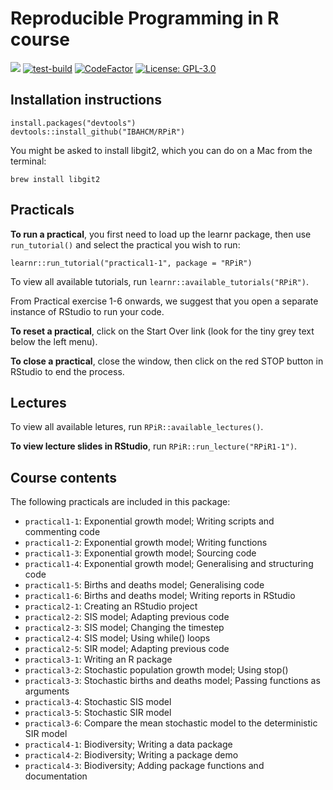 # Reproducible Programming in R course
[![](https://img.shields.io/badge/docs-RPIR-blue)](https://ibahcm.github.io/RPiR/)
[![test-build](https://github.com/IBAHCM/RPiR/workflows/R-CMD-check/badge.svg?=1)](https://github.com/IBAHCM/RPiR/actions)
[![CodeFactor](https://www.codefactor.io/repository/github/IBAHCM/RPiR/badge)](https://www.codefactor.io/repository/github/IBAHCM/RPiR)
[![License: GPL-3.0](https://img.shields.io/badge/licence-GPL--3-green)](https://opensource.org/licenses/GPL-3.0)

## Installation instructions

```
install.packages("devtools")
devtools::install_github("IBAHCM/RPiR")
```

You might be asked to install libgit2, which you can do on a Mac from the terminal:

```
brew install libgit2
```

## Practicals

**To run a practical**, you first need to load up the learnr package, then use
`run_tutorial()` and select the practical you wish to run: 

```
learnr::run_tutorial("practical1-1", package = "RPiR")
```

To view all available tutorials, run `learnr::available_tutorials("RPiR")`.

From Practical exercise 1-6 onwards, we suggest that you open a separate 
instance of RStudio to run your code.

**To reset a practical**, click on the Start Over link (look for the tiny grey 
text below the left menu). 

**To close a practical**, close the window, then click on the red STOP button 
in RStudio to end the process.

## Lectures

To view all available letures, run `RPiR::available_lectures()`.

**To view lecture slides in RStudio**, run `RPiR::run_lecture("RPiR1-1")`.

## Course contents

The following practicals are included in this package:

* `practical1-1`: Exponential growth model; Writing scripts and commenting code
* `practical1-2`: Exponential growth model; Writing functions
* `practical1-3`: Exponential growth model; Sourcing code
* `practical1-4`: Exponential growth model; Generalising and structuring code
* `practical1-5`: Births and deaths model; Generalising code
* `practical1-6`: Births and deaths model; Writing reports in RStudio
* `practical2-1`: Creating an RStudio project
* `practical2-2`: SIS model; Adapting previous code
* `practical2-3`: SIS model; Changing the timestep
* `practical2-4`: SIS model; Using while() loops
* `practical2-5`: SIR model; Adapting previous code
* `practical3-1`: Writing an R package
* `practical3-2`: Stochastic population growth model; Using stop()
* `practical3-3`: Stochastic births and deaths model; Passing functions as arguments
* `practical3-4`: Stochastic SIS model
* `practical3-5`: Stochastic SIR model
* `practical3-6`: Compare the mean stochastic model to the deterministic SIR model
* `practical4-1`: Biodiversity; Writing a data package
* `practical4-2`: Biodiversity; Writing a package demo
* `practical4-3`: Biodiversity; Adding package functions and documentation
